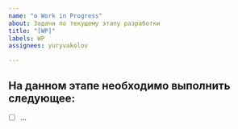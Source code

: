 ```yaml
---
name: "⚙️ Work in Progress"
about: Задачи по текущему этапу разработки
title: "[WP]"
labels: WP
assignees: yuryvakolov

---
```


## На данном этапе необходимо выполнить следующее:
- [ ] ...
